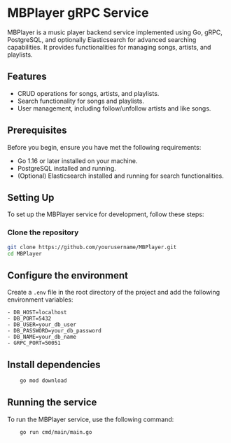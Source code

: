 # MBPlayer gRPC Service

MBPlayer is a music player backend service implemented using Go, gRPC, PostgreSQL, and optionally Elasticsearch for advanced searching capabilities. It provides functionalities for managing songs, artists, and playlists.

## Features

- CRUD operations for songs, artists, and playlists.
- Search functionality for songs and playlists.
- User management, including follow/unfollow artists and like songs.

## Prerequisites

Before you begin, ensure you have met the following requirements:

- Go 1.16 or later installed on your machine.
- PostgreSQL installed and running.
- (Optional) Elasticsearch installed and running for search functionalities.

## Setting Up

To set up the MBPlayer service for development, follow these steps:

### Clone the repository

```bash
git clone https://github.com/yourusername/MBPlayer.git
cd MBPlayer
```

## Configure the environment

Create a `.env` file in the root directory of the project and add the following environment variables:

```env
- DB_HOST=localhost
- DB_PORT=5432
- DB_USER=your_db_user
- DB_PASSWORD=your_db_password
- DB_NAME=your_db_name
- GRPC_PORT=50051
```

## Install dependencies

```bash
    go mod download        
```

## Running the service

To run the MBPlayer service, use the following command:

```bash
    go run cmd/main/main.go
```